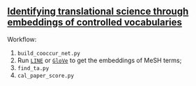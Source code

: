 ## [Identifying translational science through embeddings of controlled vocabularies](http://dx.doi.org/10.1093/jamia/ocy177)

Workflow:

1. `build_cooccur_net.py`
1. Run [`LINE`](https://github.com/tangjianpku/LINE) or [`GloVe`](https://github.com/stanfordnlp/GloVe) to get the embeddings of MeSH terms;
1. `find_ta.py`
1. `cal_paper_score.py`
